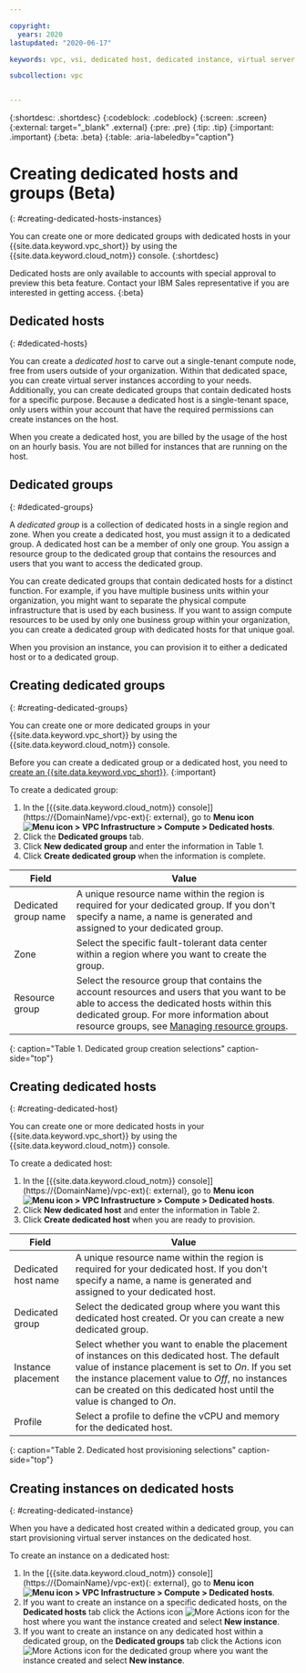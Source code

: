 ```yaml
---

copyright:
  years: 2020 
lastupdated: "2020-06-17"

keywords: vpc, vsi, dedicated host, dedicated instance, virtual server instance, creating, UI, console

subcollection: vpc


---
```


{:shortdesc: .shortdesc}
{:codeblock: .codeblock}
{:screen: .screen}
{:external: target="_blank" .external}
{:pre: .pre}
{:tip: .tip}
{:important: .important}
{:beta: .beta}
{:table: .aria-labeledby="caption"}

# Creating dedicated hosts and groups (Beta)
{: #creating-dedicated-hosts-instances}

You can create one or more dedicated groups with dedicated hosts in your {{site.data.keyword.vpc_short}} by using the {{site.data.keyword.cloud_notm}} console.
{:shortdesc}

Dedicated hosts are only available to accounts with special approval to preview this beta feature. Contact your IBM Sales representative if you are interested in getting access.
{:beta}

## Dedicated hosts
{: #dedicated-hosts}

You can create a *dedicated host* to carve out a single-tenant compute node, free from users outside of your organization. Within that dedicated space, you can create virtual server instances according to your needs. Additionally, you can create dedicated groups that contain dedicated hosts for a specific purpose. Because a dedicated host is a single-tenant space, only users within your account that have the required permissions can create instances on the host. 

When you create a dedicated host, you are billed by the usage of the host on an hourly basis. 
You are not billed for instances that are running on the host. 

## Dedicated groups
{: #dedicated-groups}

A *dedicated group* is a collection of dedicated hosts in a single region and zone. When you create a dedicated host, you must 
assign it to a dedicated group. A dedicated host can be a member of only one group. You assign a resource 
group to the dedicated group that contains the resources and users that you want to access the dedicated group. <!--A dedicated group can provide redundancy. If a host within the group happens to fail, 
instances running on that host can be migrated to another host in the same group.-->

You can create dedicated groups that contain dedicated hosts for a distinct function. For example, if you have multiple business 
units within your organization, you might want to separate the physical compute infrastructure that is used by each business. 
If you want to assign compute resources to be used by only one business group within your organization, you can create a dedicated group 
with dedicated hosts for that unique goal. 

When you provision an instance, you can provision it to either a dedicated host or to a dedicated group.

## Creating dedicated groups 
{: #creating-dedicated-groups}

You can create one or more dedicated groups in your {{site.data.keyword.vpc_short}} by using the {{site.data.keyword.cloud_notm}} console.

Before you can create a dedicated group or a dedicated host, you need to [create an {{site.data.keyword.vpc_short}}](/docs/vpc?topic=vpc-creating-a-vpc-using-the-ibm-cloud-console).
{:important}

To create a dedicated group:
1. In the [{{site.data.keyword.cloud_notm}} console]](https://{DomainName}/vpc-ext){: external}, go to **Menu icon ![Menu icon](../icons/icon_hamburger.svg) > VPC Infrastructure > Compute > Dedicated hosts**. 
2. Click the **Dedicated groups** tab.
3. Click **New dedicated group** and enter the information in Table 1.
3. Click **Create dedicated group** when the information is complete.

| Field | Value |
|-------|-------|
| Dedicated group name  | A unique resource name within the region is required for your dedicated group. If you don't specify a name, a name is generated and assigned to your dedicated group. |
| Zone | Select the specific fault-tolerant data center within a region where you want to create the group. |
| Resource group | Select the resource group that contains the account resources and users that you want to be able to access the dedicated hosts within this dedicated group. For more information about resource groups, see [Managing resource groups](/docs/resources?topic=resources-rgs).  |
{: caption="Table 1. Dedicated group creation selections" caption-side="top"}

## Creating dedicated hosts 
{: #creating-dedicated-host}

You can create one or more dedicated hosts in your {{site.data.keyword.vpc_short}} by using the {{site.data.keyword.cloud_notm}} console.

To create a dedicated host:
1. In the [{{site.data.keyword.cloud_notm}} console]](https://{DomainName}/vpc-ext){: external}, go to **Menu icon ![Menu icon](../icons/icon_hamburger.svg) > VPC Infrastructure > Compute > Dedicated hosts**. 
2. Click **New dedicated host** and enter the information in Table 2.
3. Click **Create dedicated host** when you are ready to provision.

| Field | Value |
|-------|-------|
| Dedicated host name  | A unique resource name within the region is required for your dedicated host. If you don't specify a name, a name is generated and assigned to your dedicated host. |
| Dedicated group | Select the dedicated group where you want this dedicated host created. Or you can create a new dedicated group. |
| Instance placement | Select whether you want to enable the placement of instances on this dedicated host. The default value of instance placement is set to *On*. If you set the instance placement value to *Off*, no instances can be created on this dedicated host until the value is changed to *On*.|
| Profile | Select a profile to define the vCPU and memory for the dedicated host.  |
{: caption="Table 2. Dedicated host provisioning selections" caption-side="top"}

## Creating instances on dedicated hosts
{: #creating-dedicated-instance}

When you have a dedicated host created within a dedicated group, you can start provisioning virtual server instances on the dedicated host. 

To create an instance on a dedicated host:
1. In the [{{site.data.keyword.cloud_notm}} console]](https://{DomainName}/vpc-ext){: external}, go to **Menu icon ![Menu icon](../icons/icon_hamburger.svg) > VPC Infrastructure > Compute > Dedicated hosts**. 
2. If you want to create an instance on a specific dedicated hosts, on the **Dedicated hosts** tab click the Actions icon ![More Actions icon](../icons/action-menu-icon.svg) for the host where you want the instance created and select **New instance**.
3. If you want to create an instance on any dedicated host within a dedicated group, on the **Dedicated groups** tab click the Actions icon ![More Actions icon](../icons/action-menu-icon.svg) for the dedicated group where you want the instance created and select **New instance**.

